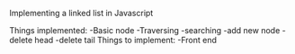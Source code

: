 Implementing a linked list in Javascript

Things implemented: 
	-Basic node
	-Traversing
	-searching
	-add new node
	-delete head
	-delete tail
Things to implement:
        -Front end
